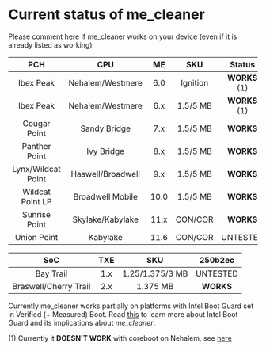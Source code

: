 # Current status of me_cleaner
Please comment [here](https://github.com/corna/me_cleaner/issues/3) if me_cleaner works on your device (even if it is already listed as working)

| PCH               | CPU               | ME   | SKU      | Status	 |
|:-----------------:|:-----------------:|:----:|:--------:|:------------:|
| Ibex Peak         | Nehalem/Westmere  | 6.0  | Ignition | **WORKS** (1)|
| Ibex Peak         | Nehalem/Westmere  | 6.x  | 1.5/5 MB | **WORKS** (1)|
| Cougar Point      | Sandy Bridge      | 7.x  | 1.5/5 MB | **WORKS**    |
| Panther Point     | Ivy Bridge        | 8.x  | 1.5/5 MB | **WORKS**    |
| Lynx/Wildcat Point| Haswell/Broadwell | 9.x  | 1.5/5 MB | **WORKS**    |
| Wildcat  Point LP | Broadwell Mobile	| 10.0 | 1.5/5 MB | **WORKS**    |
| Sunrise Point     | Skylake/Kabylake	| 11.x | CON/COR  | **WORKS**    |
| Union Point       | Kabylake	        | 11.6 | CON/COR  | UNTESTED     |

| SoC                   | TXE | SKU                  | 250b2ec      |
|:---------------------:|:---:|:--------------------:|:------------:|
| Bay Trail             | 1.x | 1.25/1.375/3 MB | UNTESTED     |
| Braswell/Cherry Trail | 2.x | 1.375 MB             | **WORKS**    |

Currently me_cleaner works partially on platforms with Intel Boot Guard set in Verified (+ Measured) Boot. Read [this](https://github.com/corna/me_cleaner/wiki/Intel-Boot-Guard) to learn more about Intel Boot Guard and its implications about _me_cleaner_.

(1) Currently it **DOESN'T WORK** with coreboot on Nehalem, see [here](https://github.com/corna/me_cleaner/issues/19)